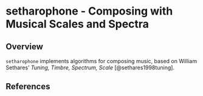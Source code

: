 setharophone - Composing with Musical Scales and Spectra
================

## Overview

`setharophone` implements algorithms for composing music, based on
William Sethares’ *Tuning, Timbre, Spectrum, Scale*
\[@sethares1998tuning\].

## References
